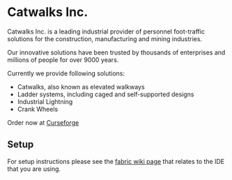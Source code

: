 # Catwalks Inc.

Catwalks Inc. is a leading industrial provider of personnel foot-traffic solutions for the construction, manufacturing and mining industries.

Our innovative solutions have been trusted by thousands of enterprises and millions of people for over 9000 years.

Currently we provide following solutions:

- Catwalks, also known as elevated walkways
- Ladder systems, including caged and self-supported designs
- Industrial Lightning
- Crank Wheels

Order now at [Curseforge](https://www.curseforge.com/minecraft/mc-mods/catwalks-inc)

## Setup

For setup instructions please see the [fabric wiki page](https://fabricmc.net/wiki/tutorial:setup) that relates to the IDE that you are using.
